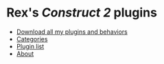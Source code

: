 # Rex's *Construct 2* plugins

- [Download all my plugins and behaviors](my-plugins-repository-v2.html)
- [Categories](categories.index.html)
- [Plugin list](list.index.html)
- [About](about.html)


